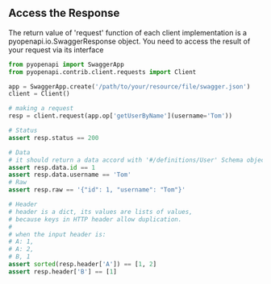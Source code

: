 ## Access the Response
The return value of 'request' function of each client implementation is a pyopenapi.io.SwaggerResponse object.
You need to access the result of your request via its interface

```python
from pyopenapi import SwaggerApp
from pyopenapi.contrib.client.requests import Client

app = SwaggerApp.create('/path/to/your/resource/file/swagger.json')
client = Client()

# making a request
resp = client.request(app.op['getUserByName'](username='Tom'))

# Status
assert resp.status == 200

# Data
# it should return a data accord with '#/definitions/User' Schema object
assert resp.data.id == 1
assert resp.data.username == 'Tom'
# Raw
assert resp.raw == '{"id": 1, "username": "Tom"}'

# Header
# header is a dict, its values are lists of values,
# because keys in HTTP header allow duplication.
#
# when the input header is:
# A: 1,
# A: 2,
# B, 1
assert sorted(resp.header['A']) == [1, 2]
assert resp.header['B'] == [1]
```
